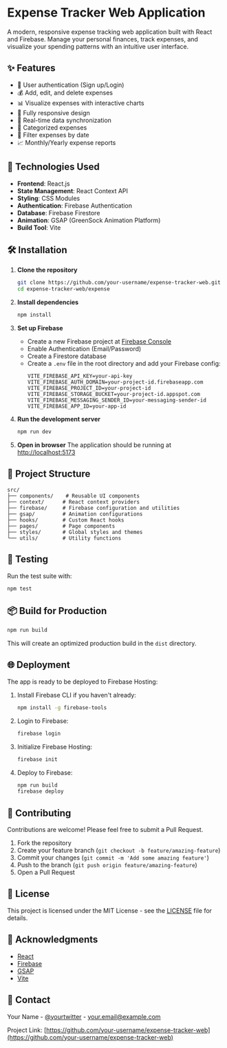 # Expense Tracker Web Application

A modern, responsive expense tracking web application built with React and Firebase. Manage your personal finances, track expenses, and visualize your spending patterns with an intuitive user interface.

## ✨ Features

- 🔐 User authentication (Sign up/Login)
- 💰 Add, edit, and delete expenses
- 📊 Visualize expenses with interactive charts
- 📱 Fully responsive design
- 🔄 Real-time data synchronization
- 📂 Categorized expenses
- 📅 Filter expenses by date
- 📈 Monthly/Yearly expense reports

## 🚀 Technologies Used

- **Frontend**: React.js
- **State Management**: React Context API
- **Styling**: CSS Modules
- **Authentication**: Firebase Authentication
- **Database**: Firebase Firestore
- **Animation**: GSAP (GreenSock Animation Platform)
- **Build Tool**: Vite

## 🛠️ Installation

1. **Clone the repository**
   ```bash
   git clone https://github.com/your-username/expense-tracker-web.git
   cd expense-tracker-web/expense
   ```

2. **Install dependencies**
   ```bash
   npm install
   ```

3. **Set up Firebase**
   - Create a new Firebase project at [Firebase Console](https://console.firebase.google.com/)
   - Enable Authentication (Email/Password)
   - Create a Firestore database
   - Create a `.env` file in the root directory and add your Firebase config:
     ```
     VITE_FIREBASE_API_KEY=your-api-key
     VITE_FIREBASE_AUTH_DOMAIN=your-project-id.firebaseapp.com
     VITE_FIREBASE_PROJECT_ID=your-project-id
     VITE_FIREBASE_STORAGE_BUCKET=your-project-id.appspot.com
     VITE_FIREBASE_MESSAGING_SENDER_ID=your-messaging-sender-id
     VITE_FIREBASE_APP_ID=your-app-id
     ```

4. **Run the development server**
   ```bash
   npm run dev
   ```

5. **Open in browser**
   The application should be running at [http://localhost:5173](http://localhost:5173)

## 📂 Project Structure

```
src/
├── components/    # Reusable UI components
├── context/      # React context providers
├── firebase/     # Firebase configuration and utilities
├── gsap/         # Animation configurations
├── hooks/        # Custom React hooks
├── pages/        # Page components
├── styles/       # Global styles and themes
└── utils/        # Utility functions
```

## 🧪 Testing

Run the test suite with:
```bash
npm test
```

## 📦 Build for Production

```bash
npm run build
```

This will create an optimized production build in the `dist` directory.

## 🌐 Deployment

The app is ready to be deployed to Firebase Hosting:

1. Install Firebase CLI if you haven't already:
   ```bash
   npm install -g firebase-tools
   ```

2. Login to Firebase:
   ```bash
   firebase login
   ```

3. Initialize Firebase Hosting:
   ```bash
   firebase init
   ```

4. Deploy to Firebase:
   ```bash
   npm run build
   firebase deploy
   ```

## 🤝 Contributing

Contributions are welcome! Please feel free to submit a Pull Request.

1. Fork the repository
2. Create your feature branch (`git checkout -b feature/amazing-feature`)
3. Commit your changes (`git commit -m 'Add some amazing feature'`)
4. Push to the branch (`git push origin feature/amazing-feature`)
5. Open a Pull Request

## 📄 License

This project is licensed under the MIT License - see the [LICENSE](LICENSE) file for details.

## 🙏 Acknowledgments

- [React](https://reactjs.org/)
- [Firebase](https://firebase.google.com/)
- [GSAP](https://greensock.com/gsap/)
- [Vite](https://vitejs.dev/)

## 📧 Contact

Your Name - [@yourtwitter](https://twitter.com/yourtwitter) - your.email@example.com

Project Link: [https://github.com/your-username/expense-tracker-web](https://github.com/your-username/expense-tracker-web)
